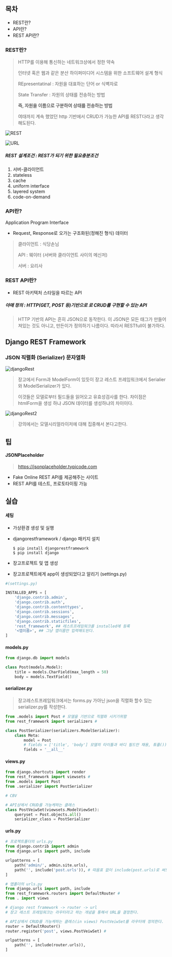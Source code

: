 ## 목차

- REST란?
- API란?
- REST API란?



### REST란?

> HTTP를 이용해 통신하는 네트워크상에서 정한 약속
>
> 인터넷 혹은 웹과 같은 분산 하이퍼미디어 시스템을 위한 소프트웨어 설계 형식
>
> REpresentatinal : 자원을 대표하는 단어 or 식벽자로
>
> State Transfer : 자원의 상태를 전송하는 방법
>
> **즉, 자원을 이름으로 구분하여 상태를 전송하는 방법**
>
> 여태까지 계속 했었던 http 기반에서 CRUD가 가능한 API를 REST다라고 생각해도된다.

![REST](./images/REST.png)

![URL](./images/URL.png)



##### REST 설계조건 : REST가 되기 위한 필요충분조건

1. 서버-클라이언트
2. stateless
3. cache
4. uniform interface
5. layered system
6. code-on-demand



### API란?

Application Program Interface

- Request, Response로 오가는 구조화된(정해진 형식) 데이터

> 클라이언트 : 식당손님
>
> API : 웨이터 (서버와 클라이언트 사이의 메신저)
>
> 서버 : 요리사



### REST API란?

- REST 아키텍처 스타일을 따르는 API

##### 야매 정의 : HTTP(GET, POST 등)기반으로 로 CRUD를 구현할 수 있는 API

> HTTP 기반의 API는 흔히 JSON으로 동작한다. 이 JSON은 모든 태그가 만들어져있는 것도 아니고, 만든이가 정의하기 나름이다. 따라서 RESTfull이 불가하다.



## Django REST Framework

### JSON 직렬화 (Serializer) 문자열화

![djangoRest](./images/djangoRest.png)

> 장고에서 Form과 ModelForm이 있듯이 장고 레스트 프레임워크에서 Serialier와 ModelSerializer가 있다.
>
> 이것들은 모델로부터 필드들을 읽어오고 유효성검사를 한다. 차이점은 htmlForm을 생성 하냐 JSON 데이터를 생성하냐의 차이이다.

![djangoRest2](./images/djangoRest2.png)



> 강의에서는 모델시리얼라이저에 대해 집중해서 본다고한다.



## 팁

#### JSONPlaceholder

> https://jsonplaceholder.typicode.com

- Fake Online REST API를 제공해주는 사이트
- REST API를 테스트, 프로토타이핑 가능



## 실습

#### 세팅

- 가상환경 생성 및 실행

- djangorestframework / django 패키지 설치

  ```
  $ pip install djangorestframework
  $ pip install django
  ```

- 장고프로젝트 및 앱 생성

- 장고프로젝트에게 app이 생성되었다고 알리기 (settings.py)

```python
#(settings.py)

INSTALLED_APPS = [
    'django.contrib.admin',
    'django.contrib.auth',
    'django.contrib.contenttypes',
    'django.contrib.sessions',
    'django.contrib.messages',
    'django.contrib.staticfiles',
  	'rest_framework', ## 레스트프레임워크를 installed에 등록
  	'<앱이름>', ## 그냥 앱이름만 입력해도된다.
]
```



#### models.py

```python
from django.db import models

class Post(models.Model):
    title = models.CharField(max_length = 50)
    body = models.TextField()
```



#### serializer.py

> 장고레스트프레임워크에서는 forms.py 가아닌 json을 직렬화 할수 있는 serializer.py를 작성한다.

```python
from .models import Post # 모델을 기반으로 직렬화 시키기위함
from rest_framework import serializers # 

class PostSerializer(serializers.ModelSerializer):
    class Meta:
        model = Post
        # fields = ['title', 'body'] 모델의 타이틀과 바디 필드만 채용, 튜플())로 작성가능
        fields = '__all__' 
```



#### views.py

```python
from django.shortcuts import render
from rest_framework import viewsets # 
from .models import Post
from .serializer import PostSerializer

# CBV

# API상에서 CRUD를 가능케하는 클래스
class PostVeiwSet(viewsets.ModelViewSet):
    queryset = Post.objects.all()
    serializer_class = PostSerializer
```



#### urls.py

```python
# 프로젝트폴더의 urls.py
from django.contrib import admin
from django.urls import path, include

urlpatterns = [
    path('admin/', admin.site.urls),
    path('', include('post.urls')), # 따옴표 없이 include(post.urls)로 써도 무방하다.
]
```

```python
# 앱폴더의 urls.py
from django.urls import path, include
from rest_framework.routers import DefaultRouter #
from . import views

# django rest framework -> router -> url
# 장고 레스트 프레임워크는 라우터라고 하는 개념을 통해서 URL을 결정한다.

# API상에서 CRUD를 가능케하는 클래스(in views) PostVeiwSet를 라우터에 정의한다.
router = DefaultRouter()
router.register('post', views.PostVeiwSet) #

urlpatterns = [
    path('', include(router.urls)),
]
```

> 